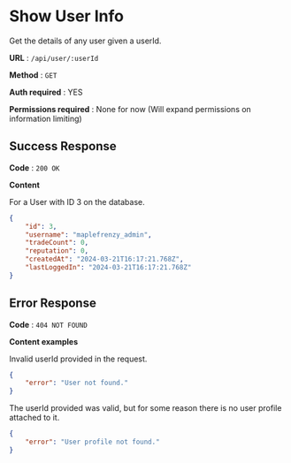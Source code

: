 # Show User Info

Get the details of any user given a userId.

**URL** : `/api/user/:userId`

**Method** : `GET`

**Auth required** : YES

**Permissions required** : None for now (Will expand permissions on information limiting)

## Success Response

**Code** : `200 OK`

**Content**

For a User with ID 3 on the database.

```json
{
    "id": 3,
    "username": "maplefrenzy_admin",
    "tradeCount": 0,
    "reputation": 0,
    "createdAt": "2024-03-21T16:17:21.768Z",
    "lastLoggedIn": "2024-03-21T16:17:21.768Z"
}
```

## Error Response

**Code** : `404 NOT FOUND`

**Content examples**

Invalid userId provided in the request.

```json
{
    "error": "User not found."
}
```

The userId provided was valid, but for some reason there is no user profile attached to it.

```json
{
    "error": "User profile not found."
}
```